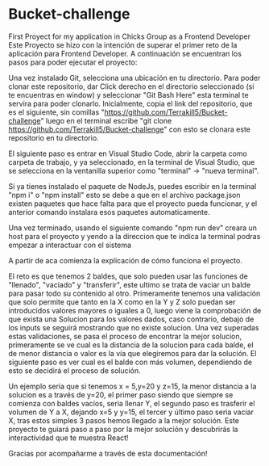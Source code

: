 # Bucket-challenge
First Proyect for my application in Chicks Group as a Frontend Developer
Este Proyecto se hizo con la intención de superar el primer reto de la aplicación para Frontend Developer. A continuación se encuentran los pasos para poder ejecutar el proyecto:

Una vez instalado Git, selecciona una ubicación en tu directorio. Para poder clonar este repositorio, dar Click derecho en el directorio seleccionado (si te encuentras en window) y seleccionar "Git Bash Here" esta terminal te servira para poder clonarlo. Inicialmente, copia el link del repositorio, que es el siguiente, sin comillas "https://github.com/Terrakill5/Bucket-challenge" luego en el terminal escribe "git clone https://github.com/Terrakill5/Bucket-challenge" con esto se clonara este repositorio en tu directorio.

El siguiente paso es entrar en Visual Studio Code, abrir la carpeta como carpeta de trabajo, y ya seleccionado, en la terminal de Visual Studio, que se selecciona en la ventanilla superior como "terminal" -> "nueva terminal".

Si ya tienes instalado el paquete de NodeJs, puedes escribir en la terminal "npm i" o "npm install" esto se debe a que en el archivo package.json existen paquetes que hace falta para que el proyecto pueda funcionar, y el anterior comando instalara esos paquetes automaticamente.

Una vez terminado, usando el siguiente comando "npm run dev" creara un host para el proyecto y yendo a la direccion que te indica la terminal podras empezar a interactuar con el sistema

A partir de aca comienza la explicación de cómo funciona el proyecto.

El reto es que tenemos 2 baldes, que solo pueden usar las funciones de "llenado", "vaciado" y "transferir", este ultimo se trata de vaciar un balde para pasar todo su contenido al otro. Primeramente tenemos una validación que solo permite que tanto en la X como en la Y y Z solo puedan ser introducidos valores mayores o iguales a 0, luego viene la comprobación de que exista una Solucion para los valores dados, caso contrario, debajo de los inputs se seguirá mostrando que no existe solucion. Una vez superadas estas validaciones, se pasa el proceso de encontrar la mejor solucion, primeramente se ve cual es la distancia de la solucion para cada balde, el de menor distancia o valor es la vía que elegiremos para dar la solución. El siguiente paso es ver cual es el balde con más volumen, dependiendo de esto se decidirá el proceso de solución.

Un ejemplo seria que si tenemos x = 5,y=20 y z=15, la menor distancia a la solucion es a través de y=20, el primer paso siendo que siempre se comienza con baldes vacíos, seria llenar Y, el segundo paso es trasferir el volumen de Y a X, dejando x=5 y y=15, el tercer y último paso seria vaciar X, tras estos simples 3 pasos hemos llegado a la mejor solución. Este proyecto te guiará paso a paso por la mejor solución y descubrirás la interactividad que te muestra React!

Gracias por acompañarme a través de esta documentación!
